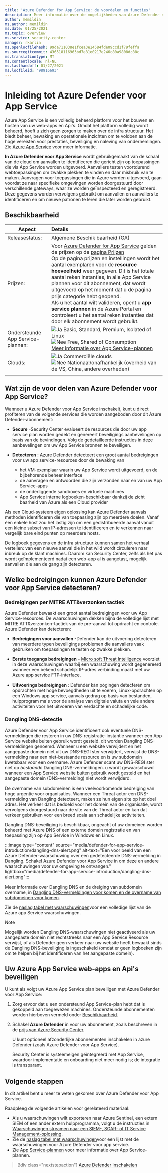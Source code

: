 ```yaml
---
title: 'Azure Defender for App Service: de voordelen en functies'
description: Meer informatie over de mogelijkheden van Azure Defender voor App Service en hoe u deze functie inschakelt voor uw abonnement
author: memildin
ms.author: memildin
ms.date: 01/25/2021
ms.topic: overview
ms.service: security-center
manager: rkarlin
ms.openlocfilehash: 99da711038e1fcea3e14584fde09ccd1f79feffa
ms.sourcegitcommit: 436518116963bd7e81e0217e246c80a9808dc88c
ms.translationtype: MT
ms.contentlocale: nl-NL
ms.lasthandoff: 01/27/2021
ms.locfileid: "98916693"
---
```

# <a name="introduction-to-azure-defender-for-app-service"></a>Inleiding tot Azure Defender voor App Service

Azure App Service is een volledig beheerd platform voor het bouwen en hosten van uw web-apps en Api's. Omdat het platform volledig wordt beheerd, hoeft u zich geen zorgen te maken over de infra structuur. Het biedt beheer, bewaking en operationele inzichten om te voldoen aan de hoge vereisten voor prestaties, beveiliging en naleving van ondernemingen. Zie [Azure App Service](https://azure.microsoft.com/services/app-service/) voor meer informatie.

**In Azure Defender voor App Service** wordt gebruikgemaakt van de schaal van de cloud om aanvallen te identificeren die gericht zijn op toepassingen die via App Service worden uitgevoerd. Aanvallers testen voortdurend webtoepassingen om zwakke plekken te vinden en daar misbruik van te maken. Aanvragen voor toepassingen die in Azure worden uitgevoerd, gaan voordat ze naar specifieke omgevingen worden doorgestuurd door verschillende gateways, waar ze worden geïnspecteerd en geregistreerd. Deze gegevens worden vervolgens gebruikt om aanvallen en aanvallers te identificeren en om nieuwe patronen te leren die later worden gebruikt.


## <a name="availability"></a>Beschikbaarheid

|Aspect|Details|
|----|:----|
|Releasestatus:|Algemene Beschik baarheid (GA)|
|Prijzen:|Voor [Azure Defender for App Service](azure-defender.md) gelden de prijzen op de [pagina Prijzen](security-center-pricing.md)<br>Op de pagina prijzen en instellingen wordt het aantal exemplaren voor de **resource hoeveelheid** weer gegeven. Dit is het totale aantal reken instanties, in alle App Service plannen voor dit abonnement, dat wordt uitgevoerd op het moment dat u de pagina prijs categorie hebt geopend.<br>Als u het aantal wilt valideren, opent u **app service plannen** in de Azure Portal en controleert u het aantal reken instanties dat door elk abonnement wordt gebruikt.|
|Ondersteunde App Service-plannen:|![Ja](./media/icons/yes-icon.png) Basic, Standard, Premium, Isolated of Linux<br>![Nee](./media/icons/no-icon.png) Free, Shared of Consumption<br>[Meer informatie over App Service-plannen](https://azure.microsoft.com/pricing/details/app-service/plans/)|
|Clouds:|![Ja](./media/icons/yes-icon.png) Commerciële clouds<br>![Nee](./media/icons/no-icon.png) Nationaal/onafhankelijk (overheid van de VS, China, andere overheden)|
|||

## <a name="what-are-the-benefits-of-azure-defender-for-app-service"></a>Wat zijn de voor delen van Azure Defender voor App Service?

Wanneer u Azure Defender voor App Service inschakelt, kunt u direct profiteren van de volgende services die worden aangeboden door dit Azure Defender-abonnement:

- **Secure** -Security Center evalueert de resources die door uw app service plan worden gedekt en genereert beveiligings aanbevelingen op basis van de bevindingen. Volg de gedetailleerde instructies in deze aanbevelingen om uw App Service bronnen te beveiligen.

- **Detecteren** : Azure Defender detecteert een groot aantal bedreigingen voor uw app service-resources door de bewaking van
    - het VM-exemplaar waarin uw App Service wordt uitgevoerd, en de bijbehorende beheer interface
    - de aanvragen en antwoorden die zijn verzonden naar en van uw App Service-apps
    - de onderliggende sandboxes en virtuele machines
    - App Service interne logboeken-beschikbaar dankzij de zicht baarheid van Azure als een Cloud provider

Als een Cloud-systeem eigen oplossing kan Azure Defender aanvals methoden identificeren die van toepassing zijn op meerdere doelen. Vanaf één enkele host zou het lastig zijn om een gedistribueerde aanval vanuit een kleine subset van IP-adressen te identificeren en te verkennen naar vergelijk bare eind punten op meerdere hosts.

De logboek gegevens en de infra structuur kunnen samen het verhaal vertellen: van een nieuwe aanval die in het wild wordt circuleren naar inbreuk op de klant machines. Daarom kan Security Center, zelfs als het pas wordt geïmplementeerd nadat een web-app al is aangetast, mogelijk aanvallen die aan de gang zijn detecteren.


## <a name="what-threats-can-azure-defender-for-app-service-detect"></a>Welke bedreigingen kunnen Azure Defender voor App Service detecteren?

### <a name="threats-by-mitre-attck-tactics"></a>Bedreigingen per MITRE ATT&verzonken tactiek

Azure Defender bewaakt een groot aantal bedreigingen voor uw App Service-resources. De waarschuwingen dekken bijna de volledige lijst met MITRE ATT&verzonken-tactiek van de pre-aanval tot opdracht en controle. Azure Defender kan detecteren:

- **Bedreigingen voor aanvallen** -Defender kan de uitvoering detecteren van meerdere typen beveiligings problemen die aanvallers vaak gebruiken om toepassingen te testen op zwakke plekken.

- **Eerste toegangs bedreigingen**  -  [Micro soft Threat Intelligence](https://go.microsoft.com/fwlink/?linkid=2128684) voorziet in deze waarschuwingen waarbij een waarschuwing wordt gegenereerd wanneer een bekend schadelijk IP-adres verbinding maakt met uw Azure app service FTP-interface.

- **Uitvoerings bedreigingen** : Defender kan pogingen detecteren om opdrachten met hoge bevoegdheden uit te voeren, Linux-opdrachten op een Windows app service, aanvals gedrag op basis van bestanden, hulpprogram ma's voor de analyse van digitale valuta en vele andere activiteiten voor het uitvoeren van verdachte en schadelijke code.

### <a name="dangling-dns-detection"></a>Dangling DNS-detectie

Azure Defender voor App Service identificeert ook eventuele DNS-vermeldingen die resteren in uw DNS-registratie-instantie wanneer een App Service website buiten gebruik wordt gesteld. dit worden Dangling DNS-vermeldingen genoemd. Wanneer u een website verwijdert en het aangepaste domein niet uit uw DNS-REGI ster verwijdert, verwijst de DNS-vermelding naar een niet-bestaande resource en is uw subdomein kwetsbaar voor een overname. Azure Defender scant uw DNS-REGI ster niet op *bestaande* Dangling DNS-vermeldingen. u wordt gewaarschuwd wanneer een App Service website buiten gebruik wordt gesteld en het aangepaste domein (DNS-vermelding) niet wordt verwijderd.

De overname van subdomeinen is een veelvoorkomende bedreiging van hoge urgentie voor organisaties. Wanneer een Threat actor een DNS-vermelding van Dangling detecteert, maken ze hun eigen site op het doel adres. Het verkeer dat is bedoeld voor het domein van de organisatie, wordt vervolgens doorgestuurd naar de site van de Threat actor en kan dat verkeer gebruiken voor een breed scala aan schadelijke activiteiten.

Dangling DNS-beveiliging is beschikbaar, ongeacht of uw domeinen worden beheerd met Azure DNS of een externe domein registratie en van toepassing zijn op App Service in Windows en Linux.

:::image type="content" source="media/defender-for-app-service-introduction/dangling-dns-alert.png" alt-text="Een voor beeld van een Azure Defender-waarschuwing over een gedetecteerde DNS-vermelding in Dangling. Schakel Azure Defender voor App Service in om deze en andere waarschuwingen voor uw omgeving te ontvangen." lightbox="media/defender-for-app-service-introduction/dangling-dns-alert.png":::

Meer informatie over Dangling DNS en de dreiging van subdomein overname, in [Dangling DNS-vermeldingen voor komen en de overname van subdomeinen voor komen](../security/fundamentals/subdomain-takeover.md).

Zie de [naslag tabel met waarschuwingen](alerts-reference.md#alerts-azureappserv)voor een volledige lijst van de Azure app Service waarschuwingen.

> [!NOTE]
> Mogelijk worden Dangling DNS-waarschuwingen niet geactiveerd als uw aangepaste domein niet rechtstreeks naar een App Service Resource verwijst, of als Defender geen verkeer naar uw website heeft bewaakt sinds de Dangling DNS-beveiliging is ingeschakeld (omdat er geen logboeken zijn om te helpen bij het identificeren van het aangepaste domein).

## <a name="how-to-protect-your-azure-app-service-web-apps-and-apis"></a>Uw Azure App Service web-apps en Api's beveiligen

U kunt als volgt uw Azure App Service plan beveiligen met Azure Defender voor App Service:

1. Zorg ervoor dat u een ondersteund App Service-plan hebt dat is gekoppeld aan toegewezen machines. Ondersteunde abonnementen worden hierboven vermeld onder [Beschikbaarheid](#availability).

2. Schakel **Azure Defender** in voor uw abonnement, zoals beschreven in de [prijs van Azure Security Center](security-center-pricing.md).

    U kunt optioneel afzonderlijke abonnementen inschakelen in azure Defender (zoals Azure Defender voor App Service).

    Security Center is systeemeigen geïntegreerd met App Service, waardoor implementatie en onboarding niet meer nodig is; de integratie is transparant.


## <a name="next-steps"></a>Volgende stappen

In dit artikel bent u meer te weten gekomen over Azure Defender voor App Service. 

Raadpleeg de volgende artikelen voor gerelateerd materiaal: 

- Als u waarschuwingen wilt exporteren naar Azure Sentinel, een extern SIEM of een ander extern hulpprogramma, volgt u de instructies in [Waarschuwingen streamen naar een SIEM-, SOAR- of IT Service Management-oplossing](export-to-siem.md).
- Zie de [naslag tabel met waarschuwingen](alerts-reference.md#alerts-azureappserv)voor een lijst met de waarschuwingen voor Azure Defender voor app service.
- Zie [App Service-plannen](https://azure.microsoft.com/pricing/details/app-service/plans/) voor meer informatie over App Service-plannen.
> [!div class="nextstepaction"]
> [Azure Defender inschakelen](security-center-pricing.md#enable-azure-defender)